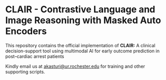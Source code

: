# CLAIR - Contrastive Language and Image Reasoning with Masked Auto Encoders
This repository contains the official implementation of **CLAIR:** A clinical decision-support tool using multimodal AI for early outcome prediction in post–cardiac arrest patients

Kindly email us at akasturi@ur.rochester.edu for training and other supporting scripts.


